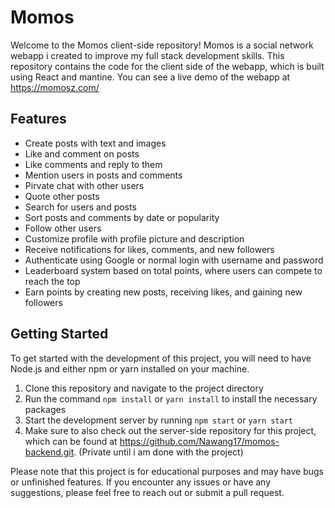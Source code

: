 # Momos

Welcome to the Momos client-side repository! Momos is a social network webapp i created to improve my full stack development skills. This repository contains the code for the client side of the webapp, which is built using React and mantine. You can see a live demo of the webapp at https://momosz.com/

## Features

- Create posts with text and images
- Like and comment on posts
- Like comments and reply to them
- Mention users in posts and comments
- Pirvate chat with other users
- Quote other posts
- Search for users and posts
- Sort posts and comments by date or popularity
- Follow other users
- Customize profile with profile picture and description
- Receive notifications for likes, comments, and new followers
- Authenticate using Google or normal login with username and password
- Leaderboard system based on total points, where users can compete to reach the top
- Earn points by creating new posts, receiving likes, and gaining new followers

## Getting Started

To get started with the development of this project, you will need to have Node.js and either npm or yarn installed on your machine.

1. Clone this repository and navigate to the project directory
2. Run the command `npm install` or `yarn install` to install the necessary packages
3. Start the development server by running `npm start` or `yarn start`
4. Make sure to also check out the server-side repository for this project, which can be found at https://github.com/Nawang17/momos-backend.git. (Private until i am done with the project)

Please note that this project is for educational purposes and may have bugs or unfinished features. If you encounter any issues or have any suggestions, please feel free to reach out or submit a pull request.
